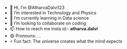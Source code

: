 - 👋 Hi, I’m @AtharvaDalvi123
- 👀 I’m interested in Technology and Physics
- 🌱 I’m currently learning in Data science
- 💞️ I’m looking to collaborate on coding
- 📫 How to reach me insta id:- __atharva.dalvi__
- 😄 Pronouns: ...
- ⚡ Fun fact: The universe creates what the mind expects

<!---
AtharvaDalvi123/AtharvaDalvi123 is a ✨ special ✨ repository because its `README.md` (this file) appears on your GitHub profile.
You can click the Preview link to take a look at your changes.
--->
